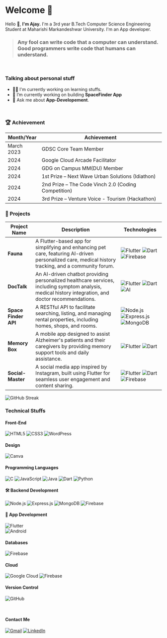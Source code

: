 # Welcome 🤗
Hello 👋, <b>I'm Ajay.</b> I'm a 3rd year B.Tech Computer Science Engineering Student at Maharishi Markandeshwar University. I'm an App developer.

> ### Any fool can write code that a computer can understand. Good programmers write code that humans can understand.

<br>

### Talking about personal stuff
<ul>
<li>👨‍💻  I'm currently working on learning stuffs.</li>
<li>🔭 I’m currently working on building <b>SpaceFinder App</b></li>
<li>💬 Ask me about <b>App-Developement</b>.</li>
</ul>

<br>

### 🏆  Achievement

| Month/Year     | Achievement                               |
|---------------|------------------------------------------|
| March 2023    | GDSC Core Team Member                              |
| 2024   | Google Cloud Arcade Facilitator         |
| 2024   | GDG on Campus MM(DU) Member         |
| 2024          | 1st Prize – Next Wave Urban Solutions (Idiathon) |
| 2024          | 2nd Prize – The Code Vinch 2.0 (Coding Competition) |
| 2024          | 3rd Prize – Venture Voice - Tourism (Hackathon) |

### 🚀 Projects  

| Project Name  | Description  | Technologies  |
|--------------|-------------|--------------|
| **Fauna** | A Flutter-based app for simplifying and enhancing pet care, featuring AI-driven personalized care, medical history tracking, and a community forum. | ![Flutter](https://img.shields.io/badge/Flutter-%2302569B.svg?style=for-the-badge&logo=flutter&logoColor=white) ![Dart](https://img.shields.io/badge/Dart-%230175C2.svg?style=for-the-badge&logo=dart&logoColor=white) ![Firebase](https://img.shields.io/badge/Firebase-%23FFCA28.svg?style=for-the-badge&logo=firebase&logoColor=white) |
| **DocTalk** | An AI-driven chatbot providing personalized healthcare services, including symptom analysis, medical history integration, and doctor recommendations. | ![Flutter](https://img.shields.io/badge/Flutter-%2302569B.svg?style=for-the-badge&logo=flutter&logoColor=white) ![Dart](https://img.shields.io/badge/Dart-%230175C2.svg?style=for-the-badge&logo=dart&logoColor=white) ![AI](https://img.shields.io/badge/AI-%23FF6F00.svg?style=for-the-badge) |
| **Space Finder API** | A RESTful API to facilitate searching, listing, and managing rental properties, including homes, shops, and rooms. | ![Node.js](https://img.shields.io/badge/Node.js-%23339933.svg?style=for-the-badge&logo=node.js&logoColor=white) ![Express.js](https://img.shields.io/badge/Express.js-%23000000.svg?style=for-the-badge&logo=express&logoColor=white) ![MongoDB](https://img.shields.io/badge/MongoDB-%2347A248.svg?style=for-the-badge&logo=mongodb&logoColor=white) |
| **Memory Box** | A mobile app designed to assist Alzheimer's patients and their caregivers by providing memory support tools and daily assistance. | ![Flutter](https://img.shields.io/badge/Flutter-%2302569B.svg?style=for-the-badge&logo=flutter&logoColor=white) ![Dart](https://img.shields.io/badge/Dart-%230175C2.svg?style=for-the-badge&logo=dart&logoColor=white) |
| **Social-Master** | A social media app inspired by Instagram, built using Flutter for seamless user engagement and content sharing. | ![Flutter](https://img.shields.io/badge/Flutter-%2302569B.svg?style=for-the-badge&logo=flutter&logoColor=white) ![Dart](https://img.shields.io/badge/Dart-%230175C2.svg?style=for-the-badge&logo=dart&logoColor=white) ![Firebase](https://img.shields.io/badge/Firebase-%23FFCA28.svg?style=for-the-badge&logo=firebase&logoColor=white) |



![GitHub Streak](https://github-readme-streak-stats.herokuapp.com/?user=aj3322)



### Technical Stuffs
#### Front-End
![HTML5](https://img.shields.io/badge/html5-%23E34F26.svg?style=for-the-badge&logo=html5&logoColor=white)
![CSS3](https://img.shields.io/badge/css3-%231572B6.svg?style=for-the-badge&logo=css3&logoColor=white)
![WordPress](https://img.shields.io/badge/WordPress-%23117AC9.svg?style=for-the-badge&logo=WordPress&logoColor=white)
  
#### Design
![Canva](https://img.shields.io/badge/Canva-%2300C4CC.svg?style=for-the-badge&logo=Canva&logoColor=white)

#### Programming Languages
![C](https://img.shields.io/badge/c-%2300599C.svg?style=for-the-badge&logo=c&logoColor=white)
![JavaScript](https://img.shields.io/badge/javascript-%23323330.svg?style=for-the-badge&logo=javascript&logoColor=%23F7DF1E)
![Java](https://img.shields.io/badge/java-%23ED8B00.svg?style=for-the-badge&logo=java&logoColor=white)
![Dart](https://img.shields.io/badge/Dart-%230175C2.svg?style=for-the-badge&logo=dart&logoColor=white)  ![Python](https://img.shields.io/badge/python-3670A0?style=for-the-badge&logo=python&logoColor=ffdd54)


#### 🛠 Backend Development  
![Node.js](https://img.shields.io/badge/Node.js-%23339933.svg?style=for-the-badge&logo=node.js&logoColor=white)  ![Express.js](https://img.shields.io/badge/Express.js-%23000000.svg?style=for-the-badge&logo=express&logoColor=white)  ![MongoDB](https://img.shields.io/badge/MongoDB-%2347A248.svg?style=for-the-badge&logo=mongodb&logoColor=white)  ![Firebase](https://img.shields.io/badge/Firebase-%23FFCA28.svg?style=for-the-badge&logo=firebase&logoColor=white)  




#### 📱 App Development  
![Flutter](https://img.shields.io/badge/Flutter-%2302569B.svg?style=for-the-badge&logo=flutter&logoColor=white)  
![Android](https://img.shields.io/badge/Android-%233DDC84.svg?style=for-the-badge&logo=android&logoColor=white)  

#### Databases
![Firebase](https://img.shields.io/badge/Firebase-039BE5?style=for-the-badge&logo=Firebase&logoColor=white)

#### Cloud
![Google Cloud](https://img.shields.io/badge/GoogleCloud-%234285F4.svg?style=for-the-badge&logo=google-cloud&logoColor=white)
![Firebase](https://img.shields.io/badge/firebase-%23039BE5.svg?style=for-the-badge&logo=firebase)

#### Version Control
![GitHub](https://img.shields.io/badge/github-%23121011.svg?style=for-the-badge&logo=github&logoColor=white)

<br>


#### Contact Me
<a href="mailto:kumarajay.rs3322@gmail.com">![Gmail](https://img.shields.io/badge/Gmail-D14836?style=for-the-badge&logo=gmail&logoColor=white)</a>
<a href="https://www.linkedin.com/in/ajay-kumar-276a681ab/">![LinkedIn](https://img.shields.io/badge/linkedin-%230077B5.svg?style=for-the-badge&logo=linkedin&logoColor=white)</a>
